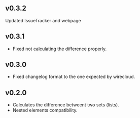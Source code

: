 ## v0.3.2

Updated IssueTracker and webpage

## v0.3.1

- Fixed not calculating the difference properly.

## v0.3.0

- Fixed changelog format to the one expected by wirecloud.

## v0.2.0

- Calculates the difference betweent two sets (lists).
- Nested elements compatibility.

